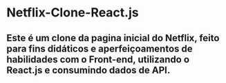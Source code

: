# Netflix-Clone-React.js
## Este é um clone da pagina inicial do Netflix, feito para fins didáticos e aperfeiçoamentos de habilidades com o Front-end, utilizando o React.js e consumindo dados de API. 
